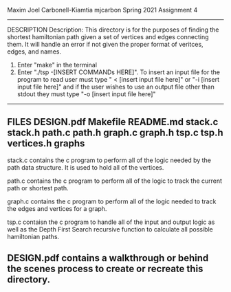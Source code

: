 Maxim Joel Carbonell-Kiamtia
mjcarbon
Spring 2021
Assignment 4 

---------------------
DESCRIPTION
Description: This directory is for the purposes of finding the shortest hamiltonian path given a set of vertices and edges connecting them. It will handle an error if not given the proper format of veritces, edges, and names. 

1. Enter "make" in the terminal
2. Enter "./tsp -[INSERT COMMANDs HERE]". To insert an input file for the program to read user must type " < [insert input file here]" or "-i [insert input file here]" and if the user wishes to use an output file other than stdout they must type "-o [insert input file here]"
---------------------
FILES
DESIGN.pdf
Makefile
README.md
stack.c 
stack.h 
path.c 
path.h 
graph.c 
graph.h 
tsp.c
tsp.h
vertices.h 
graphs
-----------------------
stack.c contains the c program to perform all of the logic needed by the path data structure. It is used to hold all of the vertices.

path.c contains the c program to perform all of the logic to track the current path or shortest path. 
 
graph.c contains the c program to perform all of the logic needed to track the edges and vertices for a graph. 

tsp.c contaisn the c program to handle all of the input and output logic as well as the Depth First Search recursive function to calculate all possible hamiltonian paths. 

DESIGN.pdf contains a walkthrough or behind the scenes process to create or recreate this directory. 
---------------------


